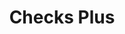 ---
title: Checks Plus
slug: checks-plus
updated-on: '2024-05-30T13:44:31.749Z'
created-on: '2024-05-30T13:41:46.671Z'
published-on: '2024-05-30T13:54:32.469Z'
f_city-state-2:
- cms/city/henderson-nv.md
- cms/city/maryville-tn.md
- cms/city/alcoa-tn.md
f_locations:
- cms/payday-loan/checks-plus-14675.md
- cms/payday-loan/checks-plus-14676.md
- cms/payday-loan/checks-plus-14677.md
- cms/payday-loan/checks-plus-14678.md
- cms/payday-loan/checks-plus-14679.md
f_states:
- cms/state/nevada.md
- cms/state/tennessee.md
layout: '[company].html'
tags: company
---